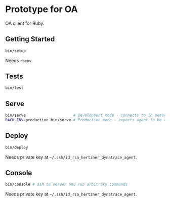 # Prototype for OA

OA client for Ruby.

## Getting Started

```bash
bin/setup
```

Needs `rbenv`.

## Tests

```bash
bin/test
```

## Serve

```bash
bin/serve                     # Development mode - connects to in memory agent
RACK_ENV=production bin/serve # Production mode - expects agent to be running
```

## Deploy

```bash
bin/deploy
```

Needs private key at `~/.ssh/id_rsa_hertzner_dynatrace_agent`.

## Console

```bash
bin/console # ssh to server and run arbitrary commands
```

Needs private key at `~/.ssh/id_rsa_hertzner_dynatrace_agent`.
